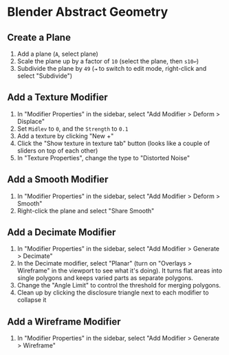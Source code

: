 # Blender Abstract Geometry

## Create a Plane

1. Add a plane (`A`, select plane)
2. Scale the plane up by a factor of `10` (select the plane, then `s10↩`)
3. Subdivide the plane by `49` (`⇥` to switch to edit mode, right-click and select "Subdivide")

## Add a Texture Modifier

1. In "Modifier Properties" in the sidebar, select "Add Modifier > Deform > Displace"
2. Set `Midlev` to `0`, and the `Strength` to `0.1`
3. Add a texture by clicking "New +"
4. Click the "Show texture in texture tab" button (looks like a couple of sliders on top of each other)
5. In "Texture Properties", change the type to "Distorted Noise"

## Add a Smooth Modifier

1. In "Modifier Properties" in the sidebar, select "Add Modifier > Deform > Smooth"
3. Right-click the plane and select "Share Smooth"

## Add a Decimate Modifier

1. In "Modifier Properties" in the sidebar, select "Add Modifier > Generate > Decimate"
2. In the Decimate modifier, select "Planar" (turn on "Overlays > Wireframe" in the viewport to see what it's doing). It turns flat areas into single polygons and keeps varied parts as separate polygons.
3. Change the "Angle Limit" to control the threshold for merging polygons.
4. Clean up by clicking the disclosure triangle next to each modifier to collapse it

## Add a Wireframe Modifier

1. In "Modifier Properties" in the sidebar, select "Add Modifier > Generate > Wireframe"
